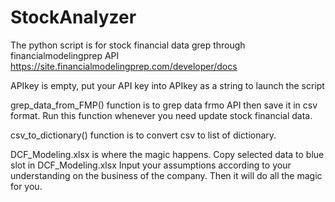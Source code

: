 # StockAnalyzer

The python script is for stock financial data grep through financialmodelingprep API 
https://site.financialmodelingprep.com/developer/docs

APIkey is empty, put your API key into APIkey as a string to launch the script


grep_data_from_FMP() function is to grep data frmo API then save it in csv format.
Run this function whenever you need update stock financial data.

csv_to_dictionary() function is to convert csv to list of dictionary.

DCF_Modeling.xlsx is where the magic happens.
Copy selected data to blue slot in DCF_Modeling.xlsx
Input your assumptions according to your understanding on the business of the company.
Then it will do all the magic for you.
